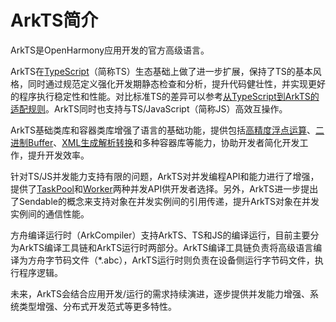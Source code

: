 # ArkTS简介

<!--Kit: ArkTS-->
<!--Subsystem: commonlibrary-->
<!--Owner: @fanglou-->
<!--SE: @qyhuo32-->
<!--TSE: @kirl75; @zsw_zhushiwei-->

ArkTS是OpenHarmony应用开发的官方高级语言。

ArkTS在[TypeScript](https://www.typescriptlang.org/)（简称TS）生态基础上做了进一步扩展，保持了TS的基本风格，同时通过规范定义强化开发期静态检查和分析，提升代码健壮性，并实现更好的程序执行稳定性和性能。对比标准TS的差异可以参考[从TypeScript到ArkTS的适配规则](../quick-start/typescript-to-arkts-migration-guide.md)。ArkTS同时也支持与TS/JavaScript（简称JS）高效互操作。

ArkTS基础类库和容器类库增强了语言的基础功能，提供包括[高精度浮点运算](../reference/apis-arkts/js-apis-arkts-decimal.md)、[二进制Buffer](buffer.md)、[XML生成解析转换](xml-overview.md)和多种容器库等能力，协助开发者简化开发工作，提升开发效率。

针对TS/JS并发能力支持有限的问题，ArkTS对并发编程API和能力进行了增强，提供了[TaskPool](taskpool-introduction.md)和[Worker](worker-introduction.md)两种并发API供开发者选择。另外，ArkTS进一步提出了Sendable的概念来支持对象在并发实例间的引用传递，提升ArkTS对象在并发实例间的通信性能。

方舟编译运行时（ArkCompiler）支持ArkTS、TS和JS的编译运行，目前主要分为ArkTS编译工具链和ArkTS运行时两部分。ArkTS编译工具链负责将高级语言编译为方舟字节码文件（\*.abc），ArkTS运行时则负责在设备侧运行字节码文件，执行程序逻辑。

未来，ArkTS会结合应用开发/运行的需求持续演进，逐步提供并发能力增强、系统类型增强、分布式开发范式等更多特性。
